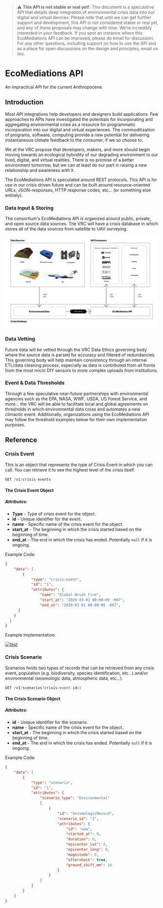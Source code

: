 > :warning: **This API is not stable or real yet!**: This document is a speculative API that details deep integration of environmental crisis data into our digital and virtual devices. Please note that until we can get further support and development, this API is not considered stable or real yet, and any of these proposals may change with time. We’re incredibly interested in your feedback. If you spot an instance where this EcoMediations API can be improved, please do email for discussion. For any other questions, including support on how to use the API and as a place for open discussions on the design and principles, email us too.

# EcoMediations API
An impractical API for the current Anthropocene.


## Introduction
Most API integrations help developers and designers build applications. Few approaches to APIs have investigated the potentials for incorporating and aggregating environmental crisis as a resource for programmatic incorporation into our digital and virtual experiences. The commoditization of programs, software, computing provide a new potential for delivering instantaneous climate feedback to the consumer, if we so choose to.

We at the VRC propose that developers, makers,  and more should begin moving towards an ecological  hybridity of our degrading environment to our lived, digital, and virtual realities. There is no promise of a better environment tomorrow, but we can at least do our part in raising a new relationship and awareness with it.

The EcoMediations API is speculated around REST protocols. This API is for use in our crisis driven future and can be built around resource-oriented URLs, JSON-responses, HTTP response codes, etc... (or something else entirely).

### Data Input & Storing
The consortium's EcoMediations API is organized around public, private, and open source data sources. The VRC will have a crisis database in which stores all of the data sources from satellite to UAV surveying.

![eco-api-architecture](https://raw.githubusercontent.com/cricketlova/crisis-api/master/eco-api-architecture.png)

### Data Vetting
Future data will be vetted through the VRC Data Ethics governing body where the source data is parsed for accuracy and filtered of redundancies. This governing body will help maintain consistency through an internal ETL/data cleaning process, especially as data is contributed from all fronts from the most micro DIY sensors to more complex uploads from institutions.


### Event & Data Thresholds
Through a few speculative near-future partnerships with environmental agencies such as the EPA, NASA, WWF, USDA, US Forest Service, and more... the VRC will be able to facilitate local and global agreements on thresholds in which environmental data cross and automates a new climactic event. Additionally, organizations using the EcoMediations API may follow the threshold examples below for their own implementation purposes.



## Reference

### Crisis Event
This is an object that represents the type of Crisis Event in which you can call. You can retrieve it to see the highest level of the crisis itself.

```Javascript
GET /v1/crisis-events
```

#### The Crisis Event Object

##### Attributes:
- <b>Type</b> - Type of crisis event for the object.
- <b>id</b> - Unique identifier for the event.
- <b>name</b> -  Specific name of the crisis event for the object.
- <b>start_at</b> - The beginning in which the crisis started based on the beginning of time.
- <b>end_at</b> - The end in which the crisis has ended. Potentially `null` if it is ongoing.

Example Code:
```JSON
{
	"data": [
		{
			"type": "crisis-event",
			"id": "1",
			"attributes": {
				"name": "Global Brush Fire",
				"start_at": "2020-03-01 00:00:00 -007",
				"end_at": "2020-03-01 00:00:00 -007",
      }
    }
  ]
}
```

Example Implementation:

[![test](http://img.youtube.com/vi/enMumwvLAug/0.jpg)](http://www.youtube.com/watch?v=enMumwvLAug "test")


### Crisis Scenario
Scenarios holds two types of records that can be retrieved from any crisis event, population (e.g. biodiversity, species identification, etc...) and/or environmental (seismologic data, atmospheric data, etc...).

```Javascript
GET /v1/scenarios?crisis-event-id=1
```

#### The Crisis Scenario Object

##### Attributes:
- <b>id</b> - Unique identifier for the scenario.
- <b>name</b> -  Specific name of the crisis event for the object.
- <b>start_at</b> - The beginning in which the crisis started based on the beginning of time.
- <b>end_at</b> - The end in which the crisis has ended. Potentially `null` if it is ongoing.

Example Code:
```JSON
{
	"data": [
		{
			"type": "scenario",
			"id": "1",
			"attributes": {
				"scenario_type": "Environmental"
				[
					{
						"id": "SeismologicRecord",
						"scenario_id": "1",
						"attributes": {
							"id": "now",
							"started_at": 0,
							"duration": 0,
							"epicenter_lat": 0,
							"epicenter_long": 0,
							"magnitude": 0,
							"aftershock": true,
							"ground_shift_mm": 10
						}
					}
				]
			}
		}
	]
}
```
